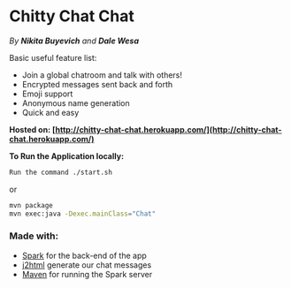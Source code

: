 # Chitty Chat Chat

*By **Nikita Buyevich** and **Dale Wesa***

Basic useful feature list:

 * Join a global chatroom and talk with others!
 * Encrypted messages sent back and forth
 * Emoji support
 * Anonymous name generation
 * Quick and easy
 

**Hosted on: [http://chitty-chat-chat.herokuapp.com/](http://chitty-chat-chat.herokuapp.com/)**

**To Run the Application locally:**

```bash
Run the command ./start.sh
```
or
```bash
mvn package
mvn exec:java -Dexec.mainClass="Chat"
```


### Made with:

 * [Spark](http://spark.apache.org/) for the back-end of the app 
 * [j2html](https://j2html.com/) generate our chat messages
 * [Maven](https://maven.apache.org/) for running the Spark server
